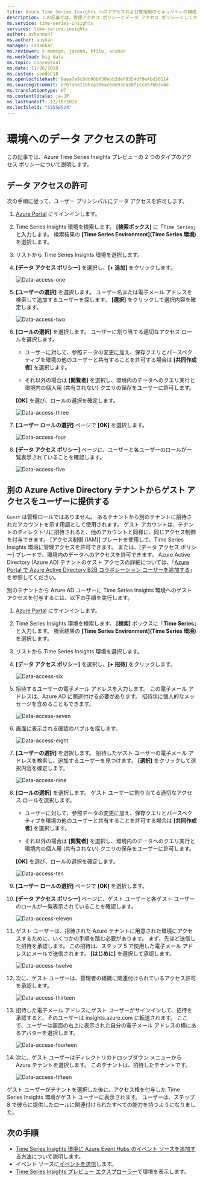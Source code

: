 ```yaml
---
title: Azure Time Series Insights へのアクセスおよび管理用のセキュリティの構成 | Microsoft Docs
description: この記事では、管理アクセス ポリシーとデータ アクセス ポリシーとしてセキュリティとアクセス許可を構成し、Azure Time Series Insights プレビューを保護する方法を説明します。
ms.service: time-series-insights
services: time-series-insights
author: ashannon7
ms.author: anshan
manager: cshankar
ms.reviewer: v-mamcge, jasonh, kfile, anshan
ms.workload: big-data
ms.topic: conceptual
ms.date: 11/26/2018
ms.custom: seodec18
ms.openlocfilehash: 9aea7a9c9dd96bf30ebb3def9354df9e4bd30114
ms.sourcegitcommit: b767a6a118bca386ac6de93ea38f1cc457bb3e4e
ms.translationtype: HT
ms.contentlocale: ja-JP
ms.lasthandoff: 12/18/2018
ms.locfileid: "53558524"
---
```

# <a name="grant-data-access-to-an-environment"></a>環境へのデータ アクセスの許可

この記事では、Azure Time Series Insights プレビューの 2 つのタイプのアクセス ポリシーについて説明します。

## <a name="grant-data-access"></a>データ アクセスの許可

次の手順に従って、ユーザー プリンシパルにデータ アクセスを許可します。

1. [Azure Portal](https://portal.azure.com/) にサインインします。
1. Time Series Insights 環境を検索します。 **[検索ボックス]** に「`Time Series`」と入力します。 検索結果の **[Time Series Environment]\(Time Series 環境\)** を選択します。
1. リストから Time Series Insights 環境を選択します。
1. **[データ アクセス ポリシー]** を選択し、**[+ 追加]** をクリックします。

    ![Data-access-one][1]

1. **[ユーザーの選択]** を選択します。 ユーザー名または電子メール アドレスを検索して追加するユーザーを探します。 **[選択]** をクリックして選択内容を確定します。

    ![Data-access-two][2]

1. **[ロールの選択]** を選択します。 ユーザーに割り当てる適切なアクセス ロールを選択します。

    * ユーザーに対して、参照データの変更に加え、保存クエリとパースペクティブを環境の他のユーザーと共有することを許可する場合は **[共同作成者]** を選択します。

    * それ以外の場合は **[閲覧者]** を選択し、環境内のデータへのクエリ実行と環境内の個人用 (共有されない) クエリの保存をユーザーに許可します。

   **[OK]** を選び、ロールの選択を確定します。

    ![Data-access-three][3]

1. **[ユーザー ロールの選択]** ページで **[OK]** を選択します。

    ![Data-access-four][4]

1. **[データ アクセス ポリシー]** ページに、ユーザーと各ユーザーのロールが一覧表示されていることを確認します。

    ![Data-access-five][5]

## <a name="provide-guest-access-to-a-user-from-another-azure-active-directory-tenant"></a>別の Azure Active Directory テナントからゲスト アクセスをユーザーに提供する

`Guest` は管理ロールではありません。 あるテナントから別のテナントに招待されたアカウントを示す用語として使用されます。 ゲスト アカウントは、テナントのディレクトリに招待されると、他のアカウントと同様に、同じアクセス制御を付与できます。 [アクセス制御 (IAM)] ブレードを使用して、Time Series Insights 環境に管理アクセスを許可できます。 または、[データ アクセス ポリシー] ブレードで、環境内のデータへのアクセスを許可できます。 Azure Active Directory (Azure AD) テナントのゲスト アクセスの詳細については、「[Azure Portal で Azure Active Directory B2B コラボレーション ユーザーを追加する](https://docs.microsoft.com/azure/active-directory/b2b/add-users-administrator)」を参照してください。

別のテナントから Azure AD ユーザーに Time Series Insights 環境へのゲスト アクセスを付与するには、以下の手順を実行します。

1. [Azure Portal](https://portal.azure.com/) にサインインします。
1. Time Series Insights 環境を検索します。 **[検索]** ボックスに「**Time Series**」と入力します。 検索結果の **[Time Series Environment]\(Time Series 環境\)** を選択します。
1. リストから Time Series Insights 環境を選択します。
1. **[データ アクセス ポリシー]** を選択し、**[+ 招待]** をクリックします。

    ![Data-access-six][6]

1. 招待するユーザーの電子メール アドレスを入力します。 この電子メール アドレスは、Azure AD に関連付ける必要があります。 招待状に個人的なメッセージを含めることもできます。

    ![Data-access-seven][7]

1. 画面に表示される確認のバブルを探します。

    ![Data-access-eight][8]

1. **[ユーザーの選択]** を選択します。 招待したゲスト ユーザーの電子メール アドレスを検索し、追加するユーザーを見つけます。 **[選択]** をクリックして選択内容を確定します。

    ![Data-access-nine][9]

1. **[ロールの選択]** を選択します。 ゲスト ユーザーに割り当てる適切なアクセス ロールを選択します。

    * ユーザーに対して、参照データの変更に加え、保存クエリとパースペクティブを環境の他のユーザーと共有することを許可する場合は **[共同作成者]** を選択します。

    * それ以外の場合は **[閲覧者]** を選択し、環境内のデータへのクエリ実行と環境内の個人用 (共有されない) クエリの保存をユーザーに許可します。

   **[OK]** を選び、ロールの選択を確定します。

    ![Data-access-ten][10]

1. **[ユーザー ロールの選択]** ページで **[OK]** を選択します。

1. **[データ アクセス ポリシー]** ページに、ゲスト ユーザーと各ゲスト ユーザーのロールが一覧表示されていることを確認します。

    ![Data-access-eleven][11]

1. ゲスト ユーザーは、招待された Azure テナントに用意された環境にアクセスするために、いくつかの手順を踏む必要があります。 まず、先ほど送信した招待を承認します。 この招待は、ステップ 5 で使用した電子メール アドレスにメールで送信されます。 **[はじめに]** を選択して承認します。

    ![Data-access-twelve][12]

1. 次に、ゲスト ユーザーは、管理者の組織に関連付けられているアクセス許可を承認します。

    ![Data-access-thirteen][13]

1. 招待した電子メール アドレスにゲスト ユーザーがサインインして、招待を承認すると、そのユーザーは insights.azure.com に転送されます。 ここで、ユーザーは画面の右上に表示された自分の電子メール アドレスの横にあるアバターを選択します。

    ![Data-access-fourteen][14]

1. 次に、ゲスト ユーザーはディレクトリのドロップダウン メニューから Azure テナントを選択します。 このテナントは、招待したテナントです。

    ![Data-access-fifteen][15]

ゲスト ユーザーがテナントを選択した後に、アクセス権を付与した Time Series Insights 環境がゲスト ユーザーに表示されます。 ユーザーは、ステップ 8 で彼らに提供したロールに関連付けられたすべての能力を持つようになりました。

## <a name="next-steps"></a>次の手順

* [Time Series Insights 環境に Azure Event Hubs のイベント ソースを追加する方法](./time-series-insights-how-to-add-an-event-source-eventhub.md)について説明します。
* イベント ソースに[イベントを送信](./time-series-insights-send-events.md)します。
* [Time Series Insights プレビュー エクスプローラー](./time-series-insights-update-explorer.md)で環境を表示します。

<!-- Images -->
[1]: media/data-access/data-access-one.png
[2]: media/data-access/data-access-two.png
[3]: media/data-access/data-access-three.png
[4]: media/data-access/data-access-four.png
[5]: media/data-access/data-access-five.png
[6]: media/data-access/data-access-six.png
[7]: media/data-access/data-access-seven.png
[8]: media/data-access/data-access-eight.png
[9]: media/data-access/data-access-nine.png
[10]: media/data-access/data-access-ten.png
[11]: media/data-access/data-access-eleven.png
[12]: media/data-access/data-access-twelve.png
[13]: media/data-access/data-access-thirteen.png
[14]: media/data-access/data-access-fourteen.png
[15]: media/data-access/data-access-fifteen.png